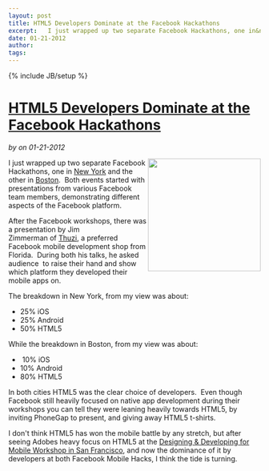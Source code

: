 ---layout: posttitle: HTML5 Developers Dominate at the Facebook Hackathonsexcerpt:   I just wrapped up two separate Facebook Hackathons, one in&nbsp;New York&nbsp;and the other in&nbsp;Boston.  &nbsp;Both events started with presentations from various Facebook team members, demonstrating different aspects of the Facebook platform.  After the Facebook workshops, there was a presentation by Jim Zimmerman&nbsp;of&nbsp;Thuzi, a preferred Facebook mobile development shop from Florida.  &nbsp;During both his talks, he asked audience &nbsp;to raise their hand and show which platform they developed their mobile apps on.date: 01-21-2012author: tags: ---{% include JB/setup %}<h1 class="title"><a href="#" rel="bookmark" title="HTML5 Developers Dominate at the Facebook Hackathons">HTML5 Developers Dominate at the Facebook Hackathons</a></h1><i><span class="small">by</span> <a href="https://plus.google.com/106460238807821851374" rel="author"></a><span class="small">on</span> <span class="post-date">01-21-2012</span></i><p></p><p><img class="aligncenter size-medium wp-image-513" title="HTML5_Logo_512" src="http://kinlane-productions.s3.amazonaws.com/HTML5/HTML5_Logo_512.png" alt="" width="225" height="225" align="right" />I just wrapped up two separate Facebook Hackathons, one in&nbsp;<a title="New York" href="http://www.hackweekends.com/events/facebook_mobile_hack__new_york.php">New York</a>&nbsp;and the other in&nbsp;<a title="Boston" href="http://www.hackweekends.com/events/facebook_mobile_hack__boston.php">Boston</a>. &nbsp;Both events started with presentations from various Facebook team members, demonstrating different aspects of the Facebook platform.</p>
<p>After the Facebook workshops, there was a presentation by Jim Zimmerman&nbsp;of&nbsp;<a title="Thuzi" href="http://www.thuzi.com/">Thuzi</a>, a preferred Facebook mobile development shop from Florida. &nbsp;During both his talks, he asked audience &nbsp;to raise their hand and show which platform they developed their mobile apps on.</p>
<p>The breakdown in New York, from my view was about:</p>
<ul class="mainlist">
<li>25% iOS</li>
<li>25% Android</li>
<li>50% HTML5</li>
</ul>
<p>While the breakdown in Boston, from my view was about:</p>
<ul class="mainlist">
<li>&nbsp;10% iOS</li>
<li>10% Android</li>
<li>80% HTML5</li>
</ul>
<p>In both cities HTML5 was the clear choice of developers. &nbsp;Even though Facebook still heavily focused on native app development during their workshops you can tell they were leaning heavily towards HTML5, by inviting PhoneGap to present, and giving away HTML5 t-shirts.</p>
<p>I don't think HTML5 has won the mobile battle by any stretch, but after seeing Adobes heavy focus on HTML5 at the&nbsp;<a title="Designing &amp; Developing for Mobile Workshop in San Francisco" href="http://www.hackweekends.com/events/designing__developing_for_mobile_workshop.php">Designing &amp; Developing for Mobile Workshop in San Francisco</a>, and now the dominance of it by developers at both Facebook Mobile Hacks, I think the tide is turning.</p>